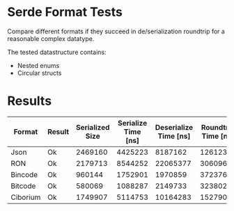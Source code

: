 
# Serde Format Tests

Compare different formats if they succeed in de/serialization roundtrip for a reasonable complex datatype.

The tested datastructure contains:
- Nested enums
- Circular structs

# Results
| Format   | Result | Serialized Size | Serialize Time [ns] | Deserialize Time [ns] | Roundtrip Time [ns] |
|----------|--------|-----------------|---------------------|-----------------------|---------------------|
| Json     | Ok     | 2469160         | 4425223             | 8187162               | 12612385            |
| RON      | Ok     | 2179713         | 8544252             | 22065377              | 30609629            |
| Bincode  | Ok     | 960144          | 1752901             | 1970859               | 3723760             |
| Bitcode  | Ok     | 580069          | 1088287             | 2149733               | 3238020             |
| Ciborium | Ok     | 1749907         | 5114753             | 10164283              | 15279036            |




